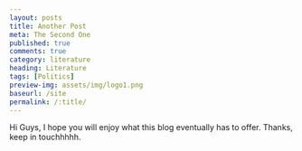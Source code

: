 ```yaml
---
layout: posts
title: Another Post
meta: The Second One
published: true
comments: true
category: literature
heading: Literature
tags: [Politics]
preview-img: assets/img/logo1.png
baseurl: /site
permalink: /:title/
---
```


Hi Guys, I hope you will enjoy what this blog eventually has to offer.
Thanks, keep in touchhhhh.
